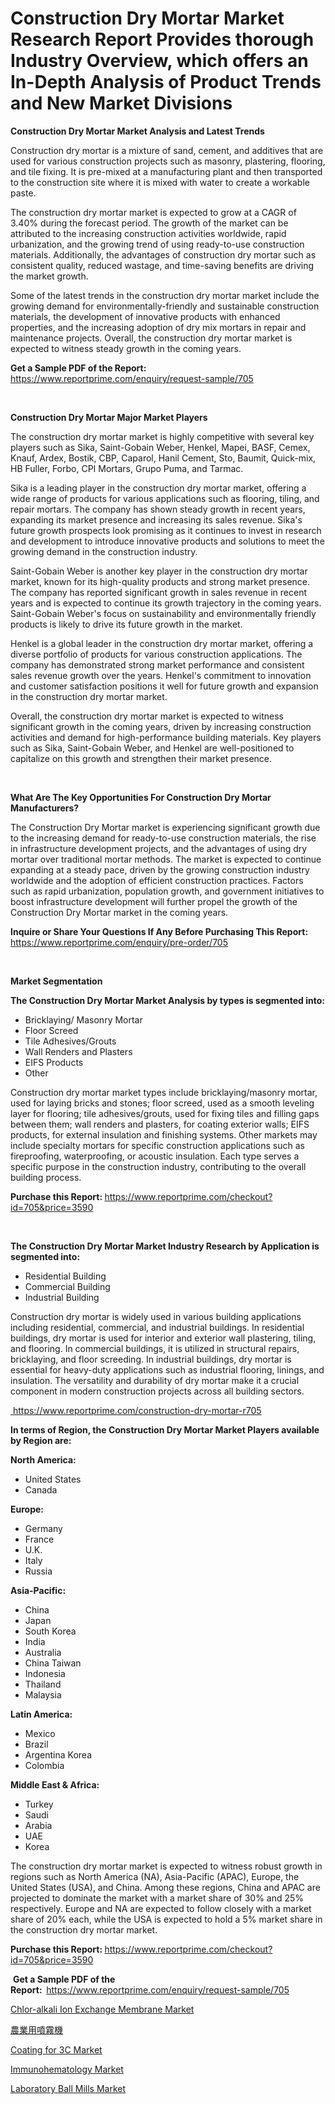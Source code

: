 <p><h1>Construction Dry Mortar Market Research Report Provides thorough Industry Overview, which offers an In-Depth Analysis of Product Trends and New Market Divisions</h1></p><p><strong>Construction Dry Mortar Market Analysis and Latest Trends</strong></p>
<p><p>Construction dry mortar is a mixture of sand, cement, and additives that are used for various construction projects such as masonry, plastering, flooring, and tile fixing. It is pre-mixed at a manufacturing plant and then transported to the construction site where it is mixed with water to create a workable paste.</p><p>The construction dry mortar market is expected to grow at a CAGR of 3.40% during the forecast period. The growth of the market can be attributed to the increasing construction activities worldwide, rapid urbanization, and the growing trend of using ready-to-use construction materials. Additionally, the advantages of construction dry mortar such as consistent quality, reduced wastage, and time-saving benefits are driving the market growth.</p><p>Some of the latest trends in the construction dry mortar market include the growing demand for environmentally-friendly and sustainable construction materials, the development of innovative products with enhanced properties, and the increasing adoption of dry mix mortars in repair and maintenance projects. Overall, the construction dry mortar market is expected to witness steady growth in the coming years.</p></p>
<p><strong>Get a Sample PDF of the Report:&nbsp;</strong> <a href="https://www.reportprime.com/enquiry/request-sample/705">https://www.reportprime.com/enquiry/request-sample/705</a></p>
<p>&nbsp;</p>
<p><strong>Construction Dry Mortar Major Market Players</strong></p>
<p><p>The construction dry mortar market is highly competitive with several key players such as Sika, Saint-Gobain Weber, Henkel, Mapei, BASF, Cemex, Knauf, Ardex, Bostik, CBP, Caparol, Hanil Cement, Sto, Baumit, Quick-mix, HB Fuller, Forbo, CPI Mortars, Grupo Puma, and Tarmac.</p><p>Sika is a leading player in the construction dry mortar market, offering a wide range of products for various applications such as flooring, tiling, and repair mortars. The company has shown steady growth in recent years, expanding its market presence and increasing its sales revenue. Sika's future growth prospects look promising as it continues to invest in research and development to introduce innovative products and solutions to meet the growing demand in the construction industry.</p><p>Saint-Gobain Weber is another key player in the construction dry mortar market, known for its high-quality products and strong market presence. The company has reported significant growth in sales revenue in recent years and is expected to continue its growth trajectory in the coming years. Saint-Gobain Weber's focus on sustainability and environmentally friendly products is likely to drive its future growth in the market.</p><p>Henkel is a global leader in the construction dry mortar market, offering a diverse portfolio of products for various construction applications. The company has demonstrated strong market performance and consistent sales revenue growth over the years. Henkel's commitment to innovation and customer satisfaction positions it well for future growth and expansion in the construction dry mortar market.</p><p>Overall, the construction dry mortar market is expected to witness significant growth in the coming years, driven by increasing construction activities and demand for high-performance building materials. Key players such as Sika, Saint-Gobain Weber, and Henkel are well-positioned to capitalize on this growth and strengthen their market presence.</p></p>
<p>&nbsp;</p>
<p><strong>What Are The Key Opportunities For Construction Dry Mortar Manufacturers?</strong></p>
<p><p>The Construction Dry Mortar market is experiencing significant growth due to the increasing demand for ready-to-use construction materials, the rise in infrastructure development projects, and the advantages of using dry mortar over traditional mortar methods. The market is expected to continue expanding at a steady pace, driven by the growing construction industry worldwide and the adoption of efficient construction practices. Factors such as rapid urbanization, population growth, and government initiatives to boost infrastructure development will further propel the growth of the Construction Dry Mortar market in the coming years.</p></p>
<p><strong>Inquire or Share Your Questions If Any Before Purchasing This Report:</strong> <a href="https://www.reportprime.com/enquiry/pre-order/705">https://www.reportprime.com/enquiry/pre-order/705</a></p>
<p>&nbsp;</p>
<p><strong>Market Segmentation</strong></p>
<p><strong>The Construction Dry Mortar Market Analysis by types is segmented into:</strong></p>
<p><ul><li>Bricklaying/ Masonry Mortar</li><li>Floor Screed</li><li>Tile Adhesives/Grouts</li><li>Wall Renders and Plasters</li><li>EIFS Products</li><li>Other</li></ul></p>
<p><p>Construction dry mortar market types include bricklaying/masonry mortar, used for laying bricks and stones; floor screed, used as a smooth leveling layer for flooring; tile adhesives/grouts, used for fixing tiles and filling gaps between them; wall renders and plasters, for coating exterior walls; EIFS products, for external insulation and finishing systems. Other markets may include specialty mortars for specific construction applications such as fireproofing, waterproofing, or acoustic insulation. Each type serves a specific purpose in the construction industry, contributing to the overall building process.</p></p>
<p><strong>Purchase this Report:&nbsp;</strong><a href="https://www.reportprime.com/checkout?id=705&price=3590">https://www.reportprime.com/checkout?id=705&price=3590</a></p>
<p>&nbsp;</p>
<p><strong>The Construction Dry Mortar Market Industry Research by Application is segmented into:</strong></p>
<p><ul><li>Residential Building</li><li>Commercial Building</li><li>Industrial Building</li></ul></p>
<p><p>Construction dry mortar is widely used in various building applications including residential, commercial, and industrial buildings. In residential buildings, dry mortar is used for interior and exterior wall plastering, tiling, and flooring. In commercial buildings, it is utilized in structural repairs, bricklaying, and floor screeding. In industrial buildings, dry mortar is essential for heavy-duty applications such as industrial flooring, linings, and insulation. The versatility and durability of dry mortar make it a crucial component in modern construction projects across all building sectors.</p></p>
<p><a href="https://www.reportprime.com/construction-dry-mortar-r705">&nbsp;https://www.reportprime.com/construction-dry-mortar-r705</a></p>
<p><strong>In terms of Region, the Construction Dry Mortar Market Players available by Region are:</strong></p>
<p>
    <p> <strong> North America: </strong>
        <ul>
            <li>United States</li>
            <li>Canada</li>
        </ul>
        </p> 
    <p> <strong> Europe: </strong>
        <ul>
            <li>Germany</li>
            <li>France</li>
            <li>U.K.</li>
            <li>Italy</li>
            <li>Russia</li>
        </ul>
        </p> 
    <p> <strong> Asia-Pacific: </strong>
        <ul>
            <li>China</li>
            <li>Japan</li>
            <li>South Korea</li>
            <li>India</li>
            <li>Australia</li>
            <li>China Taiwan</li>
            <li>Indonesia</li>
            <li>Thailand</li>
            <li>Malaysia</li>
        </ul>
        </p> 
    <p> <strong> Latin America: </strong>
        <ul>
            <li>Mexico</li>
            <li>Brazil</li>
            <li>Argentina Korea</li>
            <li>Colombia</li>
        </ul>
        </p> 
    <p> <strong> Middle East & Africa: </strong>
        <ul>
            <li>Turkey</li>
            <li>Saudi</li>
            <li>Arabia</li>
            <li>UAE</li>
            <li>Korea</li>
        </ul>
    </p>
    </p>
<p><p>The construction dry mortar market is expected to witness robust growth in regions such as North America (NA), Asia-Pacific (APAC), Europe, the United States (USA), and China. Among these regions, China and APAC are projected to dominate the market with a market share of 30% and 25% respectively. Europe and NA are expected to follow closely with a market share of 20% each, while the USA is expected to hold a 5% market share in the construction dry mortar market.</p></p>
<p><strong>Purchase this Report: </strong><a href="https://www.reportprime.com/checkout?id=705&price=3590">https://www.reportprime.com/checkout?id=705&price=3590</a></p>
<p>&nbsp;<strong>Get a Sample PDF of the Report:&nbsp;&nbsp;</strong><a href="https://www.reportprime.com/enquiry/request-sample/705">https://www.reportprime.com/enquiry/request-sample/705</a></p>
<p><strong></strong></p>
<p><p><a href="https://github.com/RickHolmes3/Market-Research-Report-List-5/blob/main/chlor-alkali-ion-exchange-membrane-market.md">Chlor-alkali Ion Exchange Membrane Market</a></p><p><a href="https://medium.com/@germanberge1968/%E8%BE%B2%E6%A5%AD%E6%95%A3%E5%B8%83%E6%A9%9F%E5%B8%82%E5%A0%B4%E8%A6%8F%E6%A8%A1%E3%81%AF14-9-%E3%81%AEcagr%E3%81%A7%E6%88%90%E9%95%B7%E3%81%97%E3%81%A6%E3%81%8A%E3%82%8A-%E3%81%93%E3%81%AE%E3%83%AC%E3%83%9D%E3%83%BC%E3%83%88%E3%81%AF-%E3%82%BF%E3%82%A4%E3%83%97-%E3%82%A2%E3%83%97%E3%83%AA%E3%82%B1%E3%83%BC%E3%82%B7%E3%83%A7%E3%83%B3-%E6%88%90%E9%95%B7-%E3%81%8A%E3%82%88%E3%81%B32024%E5%B9%B4%E3%81%8B%E3%82%892031%E5%B9%B4%E3%81%BE%E3%81%A7%E3%81%AE%E4%BA%88%E6%B8%AC%E3%81%AB%E3%82%88%E3%82%8B%E5%88%86%E6%9E%90%E3%82%92%E3%82%AB%E3%83%90%E3%83%BC%E3%81%97%E3%81%A6%E3%81%84%E3%81%BE%E3%81%99-972c32f84336">農業用噴霧機</a></p><p><a href="https://github.com/Krish2023na/Market-Research-Report-List-5/blob/main/coating-for-3c-market.md">Coating for 3C Market</a></p><p><a href="https://issuu.com/reportprime-2/docs/immunohematology-market-size-2030.pptx">Immunohematology Market</a></p><p><a href="https://www.linkedin.com/pulse/global-laboratory-ball-mills-market-focus-application-end-use-lhqie">Laboratory Ball Mills Market</a></p></p>